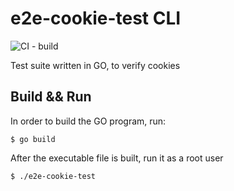 # e2e-cookie-test CLI

![CI - build](https://github.com/sebastian-pazmay/os-testing/workflows/Build%20Docker%20Image%20CI/badge.svg)

Test suite written in GO, to verify cookies

## Build && Run

In order to build the GO program, run:

```
$ go build
```

After the executable file is built, run it as a root user

```
$ ./e2e-cookie-test
```

